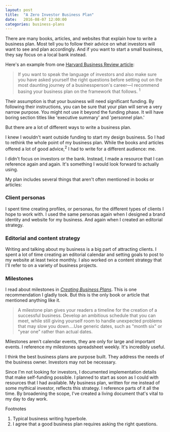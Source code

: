 ```yaml
---
layout: post
title:  "A Zero Investor Business Plan"
date:   2016-08-07 12:00:00
categories: business-plans
---
```


There are many books, articles, and websites that explain how to write a business plan. Most tell you to follow their advice on what investors will want to see and plan accordingly. And if you want to start a small business, they say focus on a local bank instead.

Here's an example from one [Harvard Business Review article](http://gsl.mit.edu/media/programs/india-bms-summer-2013/materials/how-to-write-a-great-business-plan.pdf):

> If you want to speak the language of investors and also make sure you have asked yourself the right questions before setting out on the most daunting journey of a businessperson's career—I recommend basing your business plan on the framework that follows. <sup>1</sup>

Their assumption is that your business will need significant funding. By following their instructions, you can be sure that your plan will serve a very narrow purpose. You might not use it beyond the funding phase. It will have boring section titles like 'executive summary' and 'personnel plan.'

But there are a lot of different ways to write a business plan.

I knew I wouldn't want outside funding to start my design business. So I had to rethink the whole point of my business plan. While the books and articles offered a lot of good advice,<sup>2</sup> I had to write for a different audience: me.

I didn't focus on investors or the bank. Instead, I made a resource that I can reference again and again. It's something I would look forward to actually using.

My plan includes several things that aren't often mentioned in books or articles:

### Client personas

I spent time creating profiles, or personas, for the different types of clients I hope to work with. I used the same personas again when I designed a brand identity and website for my business. And again when I created an editorial strategy.

### Editorial and content strategy

Writing and talking about my business is a big part of attracting clients. I spent a lot of time creating an editorial calendar and setting goals to post to my website at least twice monthly. I also worked on a content strategy that I'll refer to on a variety of business projects.

### Milestones

I read about milestones in [_Creating Business Plans_](https://hbr.org/product/creating-business-plans-hbr-20-minute-manager-series/16998E-KND-ENG). This is one recommendation I gladly took. But this is the only book or article that mentioned anything like it.

> A milestone plan gives your readers a timeline for the creation of a successful business. Develop an ambitious schedule that you can meet, while still giving yourself room to handle unexpected problems that may slow you down....Use generic dates, such as "month six" or "year one" rather than actual dates.

Milestones aren't calendar events, they are only for large and important events. I reference my milestones spreadsheet weekly. It's incredibly useful.

I think the best business plans are purpose built. They address the needs of the business owner. Investors may not be necessary.

Since I'm not looking for investors, I documented implementation details that make self-funding possible. I planned to start as soon as I could with resources that I had available. My business plan, written for me instead of some mythical investor, reflects this strategy. I reference parts of it all the time. By broadening the scope, I've created a living document that's vital to my day to day work.

<div class="footnotes">
  <span class="meta">Footnotes</span>

  <ol>
    <li>Typical business writing hyperbole. </li>
    <li>I agree that a good business plan requires asking the right questions.</li>
  </ol>

</div>
